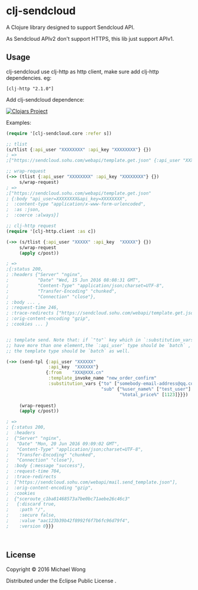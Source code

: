 # clj-sendcloud

A Clojure library designed to support Sendcloud API.

As Sendcloud APIv2 don't support HTTPS, this lib just support APIv1.

## Usage

clj-sendcloud use clj-http as http client, make sure add clj-http dependencies.
eg:
```
[clj-http "2.1.0"]
```

Add clj-sendcloud dependence:

[![Clojars Project](https://img.shields.io/clojars/v/clj-sendcloud.svg)](https://clojars.org/clj-sendcloud)

Examples:

```clojure
(require '[clj-sendcloud.core :refer s])

;; tlist
(s/tlist {:api_user "XXXXXXXX" :api_key "XXXXXXXX"} {})
; => 
;["https://sendcloud.sohu.com/webapi/template.get.json" {:api_user "XXXXXXXX", :api_key "XXXXXXXX"}]

;; wrap-request
(->> (tlist {:api_user "XXXXXXXX" :api_key "XXXXXXXX"} {}) 
     s/wrap-request)
; =>     
;["https://sendcloud.sohu.com/webapi/template.get.json"
; {:body "api_user=XXXXXXXX&api_key=XXXXXXXX",
;  :content-type "application/x-www-form-urlencoded",
;  :as :json,
;  :coerce :always}]

;; clj-http request
(require '[clj-http.client :as c])

(->> (s/tlist {:api_user "XXXXX" :api_key  "XXXXX"} {})
     s/wrap-request 
     (apply c/post))

; => 
;{:status 200,
; :headers {"Server" "nginx",
;           "Date" "Wed, 15 Jun 2016 08:08:31 GMT",
;           "Content-Type" "application/json;charset=UTF-8",
;           "Transfer-Encoding" "chunked",
;           "Connection" "close"},
; :body ... ,
; :request-time 246,
; :trace-redirects ["https://sendcloud.sohu.com/webapi/template.get.json"],
; :orig-content-encoding "gzip",
; :cookies ... }


;; template send. Note that: if `"to"` key which in `:substitution_vars` 
;; have more than one element,the `:api_user` type should be `batch` , and 
;; the template type should be `batch` as well.  

(->> (send-tpl {:api_user "XXXXXX"
                :api_key  "XXXXXX"}
               {:from    "XXX@XXX.cn"
                :template_invoke_name "new_order_confirm"
                :substitution_vars {"to" ["somebody-email-address@qq.com"]
                                    "sub" {"%user_name%" ["test_user"]
                                           "%total_price%" [1123]}}})
     
     (wrap-request)
     (apply c/post))

; => 
; {:status 200,
;  :headers
;  {"Server" "nginx",
;   "Date" "Mon, 20 Jun 2016 09:09:02 GMT",
;   "Content-Type" "application/json;charset=UTF-8",
;   "Transfer-Encoding" "chunked",
;   "Connection" "close"},
;  :body {:message "success"},
;  :request-time 704,
;  :trace-redirects
;  ["https://sendcloud.sohu.com/webapi/mail.send_template.json"],
;  :orig-content-encoding "gzip",
;  :cookies
;  {"sceroute_c1ba81468573a7be0bc71aebe26c46c3"
;   {:discard true,
;    :path "/",
;    :secure false,
;    :value "aac123b39b42f8992f6f7b6fc96d79f4",
;    :version 0}}}




```

## License

Copyright © 2016 Michael Wong

Distributed under the Eclipse Public License .
